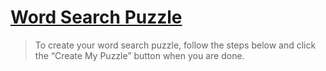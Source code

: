 # [Word Search Puzzle](https://puzzlemaker.discoveryeducation.com/word-search)

>   To create your word search puzzle, follow the steps below and click the “Create My Puzzle” button when you are done.